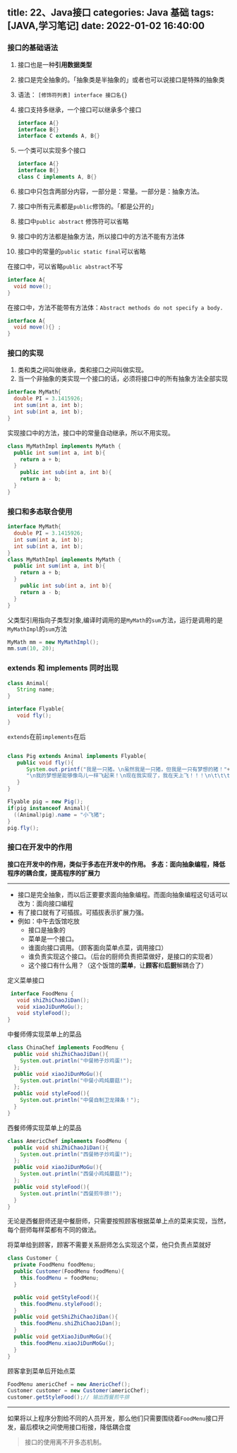 title: 22、Java接口
categories: Java 基础
tags: [JAVA,学习笔记]
date: 2022-01-02 16:40:00
---
### 接口的基础语法

1. 接口也是一种**引用数据类型**

2. 接口是完全抽象的。「抽象类是半抽象的」或者也可以说接口是特殊的抽象类

3. 语法：
   `[修饰符列表] interface 接口名{}`

4. 接口支持多继承，一个接口可以继承多个接口

   ```java
   interface A{}
   interface B{}
   interface C extends A, B{}
   ```
   
5. 一个类可以实现多个接口

   ```java
   interface A{}
   interface B{}
   class C implements A, B{}
   ```

   

6. 接口中只包含两部分内容，一部分是：常量。一部分是：抽象方法。

7. 接口中所有元素都是`public`修饰的。「都是公开的」

8. 接口中`public abstract` 修饰符可以省略

9. 接口中的方法都是抽象方法，所以接口中的方法不能有方法体

10. 接口中的常量的`public static final`可以省略





在接口中，可以省略`public abstract`不写

``` java
interface A{
  void move();
}
```



在接口中，方法不能带有方法体：`Abstract methods do not specify a body.`

```java
interface A{
  void move(){} ;
}
```



### 接口的实现

1. 类和类之间叫做继承，类和接口之间叫做实现。
2. 当一个非抽象的类实现一个接口的话，必须将接口中的所有抽象方法全部实现



```java
interface MyMath{
  double PI = 3.1415926;
  int sum(int a, int b);
  int sub(int a, int b);
}
```

实现接口中的方法，接口中的常量自动继承，所以不用实现。

```java
class MyMathImpl implements MyMath {
  public int sum(int a, int b){
    return a + b;
  }
	public int sub(int a, int b){
    return a - b;
  }
}
```



### 接口和多态联合使用



```java
interface MyMath{
  double PI = 3.1415926;
  int sum(int a, int b);
  int sub(int a, int b);
}
class MyMathImpl implements MyMath {
  public int sum(int a, int b){
    return a + b;
  }
	public int sub(int a, int b){
    return a - b;
  }
}
```



父类型引用指向子类型对象,编译时调用的是`MyMath`的`sum`方法，运行是调用的是`MyMathImpl`的`sum`方法

```java
MyMath mm = new MyMathImpl();
mm.sum(10, 20);
```



### extends 和 implements 同时出现


```java
class Animal{
   String name;
}

interface Flyable{
   void fly();
}
```

`extends`在前`implements`在后

```java

class Pig extends Animal implements Flyable{
   public void fly(){
      System.out.printf("我是一只猪。\n虽然我是一只猪，但我是一只有梦想的猪！"+
      "\n我的梦想是能够像鸟儿一样飞起来！\n现在我实现了，我在天上飞！！！\n\t\t\t\t-- 小飞猪", this.name);
   }
}
```



```java
Flyable pig = new Pig();
if(pig instanceof Animal){
  ((Animal)pig).name = "小飞猪";
}
pig.fly();
```



### 接口在开发中的作用

**接口在开发中的作用，类似于多态在开发中的作用。**
**多态：面向抽象编程，降低程序的耦合度，提高程序的扩展力**

---

- 接口是完全抽象，而以后正要要求面向抽象编程。而面向抽象编程这句话可以改为：面向接口编程
- 有了接口就有了可插拔。可插拔表示扩展力强。
- 例如：中午去饭馆吃放
  - 接口是抽象的
  - 菜单是一个接口。
  - 谁面向接口调用。（顾客面向菜单点菜，调用接口）
  - 谁负责实现这个接口。（后台的厨师负责把菜做好，是接口的实现者）
  - 这个接口有什么用？（这个饭馆的**菜单**，让**顾客**和**后厨**解耦合了）



定义菜单接口

```java
 interface FoodMenu {
   void shiZhiChaoJiDan();
   void xiaoJiDunMoGu();
   void styleFood();
}
```

中餐师傅实现菜单上的菜品

```java
class ChinaChef implements FoodMenu {
  public void shiZhiChaoJiDan(){
    System.out.println("中餐柿子炒鸡蛋!");
  };
  public void xiaoJiDunMoGu(){
    System.out.println("中餐小鸡炖蘑菇!");
  };
  public void styleFood(){
    System.out.println("中餐自制卫龙辣条！");
  }
}
```

西餐师傅实现菜单上的菜品

```java
class AmericChef implements FoodMenu {
  public void shiZhiChaoJiDan(){
    System.out.println("西餐柿子炒鸡蛋!");
  };
  public void xiaoJiDunMoGu(){
    System.out.println("西餐小鸡炖蘑菇!");
  };
  public void styleFood(){
    System.out.println("西餐煎牛排!");
  }
}
```

无论是西餐厨师还是中餐厨师，只需要按照顾客根据菜单上点的菜来实现，当然，每个厨师每样菜都有不同的做法。

将菜单给到顾客，顾客不需要关系厨师怎么实现这个菜，他只负责点菜就好

```java
class Customer {
  private FoodMenu foodMenu;
  public Customer(FoodMenu foodMenu){
    this.foodMenu = foodMenu;
  }

  public void getStyleFood(){
    this.foodMenu.styleFood();
  }
  public void getShiZhiChaoJiDan(){
    this.foodMenu.shiZhiChaoJiDan();
  }
  public void getXiaoJiDunMoGu(){
    this.foodMenu.xiaoJiDunMoGu();
  }
}
```

顾客拿到菜单后开始点菜

```java
FoodMenu americChef = new AmericChef();
Customer customer = new Customer(americChef);
customer.getStyleFood();// 输出西餐煎牛排
```

---

如果将以上程序分割给不同的人员开发，那么他们只需要围绕着`FoodMenu`接口开发，最后模块之间使用接口衔接，降低耦合度



> 接口的使用离不开多态机制。